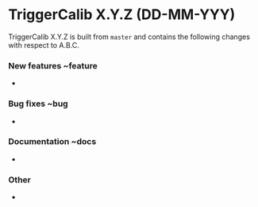 TriggerCalib X.Y.Z (DD-MM-YYY)
===============================

TriggerCalib X.Y.Z is built from ``master`` and contains the following changes with respect to A.B.C.

### New features ~feature
 - 

### Bug fixes ~bug
 - 

### Documentation ~docs
 - 

### Other
 - 